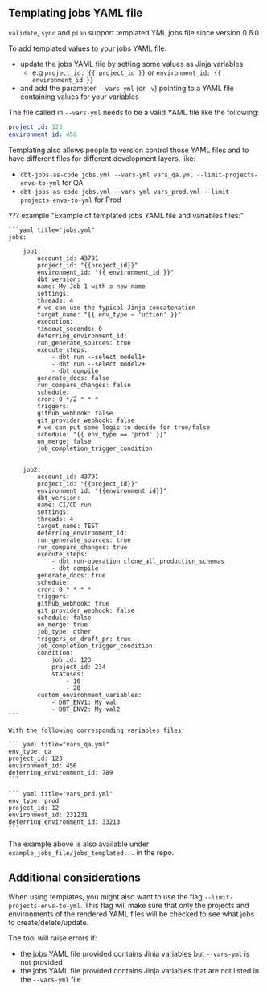 ## Templating jobs YAML file

`validate`, `sync` and `plan` support templated YML jobs file since version 0.6.0

To add templated values to your jobs YAML file:

- update the jobs YAML file by setting some values as Jinja variables
    - e.g `project_id: {{ project_id }}` or `environment_id: {{ environment_id }}`
- and add the parameter `--vars-yml` (or `-v`) pointing to a YAML file containing values for your variables

The file called in `--vars-yml` needs to be a valid YAML file like the following:

```yaml
project_id: 123
environment_id: 456
```

Templating also allows people to version control those YAML files and to have different files for different development layers, like:

- `dbt-jobs-as-code jobs.yml --vars-yml vars_qa.yml --limit-projects-envs-to-yml` for QA
- `dbt-jobs-as-code jobs.yml --vars-yml vars_prod.yml --limit-projects-envs-to-yml` for Prod

??? example "Example of templated jobs YAML file and variables files:"

    ```yaml title="jobs.yml"
    jobs:

        job1:
            account_id: 43791
            project_id: "{{project_id}}"
            environment_id: "{{ environment_id }}"
            dbt_version:
            name: My Job 1 with a new name
            settings:
            threads: 4
            # we can use the typical Jinja concatenation
            target_name: "{{ env_type ~ 'uction' }}"
            execution:
            timeout_seconds: 0
            deferring_environment_id:
            run_generate_sources: true
            execute_steps:
                - dbt run --select model1+
                - dbt run --select model2+
                - dbt compile
            generate_docs: false
            run_compare_changes: false
            schedule:
            cron: 0 */2 * * *
            triggers:
            github_webhook: false
            git_provider_webhook: false
            # we can put some logic to decide for true/false
            schedule: "{{ env_type == 'prod' }}"
            on_merge: false
            job_completion_trigger_condition:
            

        job2:
            account_id: 43791
            project_id: "{{project_id}}"
            environment_id: "{{environment_id}}"
            dbt_version:
            name: CI/CD run
            settings:
            threads: 4
            target_name: TEST
            deferring_environment_id:
            run_generate_sources: true
            run_compare_changes: true
            execute_steps:
                - dbt run-operation clone_all_production_schemas
                - dbt compile
            generate_docs: true
            schedule:
            cron: 0 * * * *
            triggers:
            github_webhook: true
            git_provider_webhook: false
            schedule: false
            on_merge: true
            job_type: other
            triggers_on_draft_pr: true
            job_completion_trigger_condition:
            condition:
                job_id: 123
                project_id: 234
                statuses:
                    - 10
                    - 20
            custom_environment_variables:
                - DBT_ENV1: My val
                - DBT_ENV2: My val2
    ```

    With the following corresponding variables files:

    ``` yaml title="vars_qa.yml"
    env_type: qa
    project_id: 123
    environment_id: 456
    deferring_environment_id: 789
    ```
    
    ``` yaml title="vars_prd.yml"
    env_type: prod
    project_id: 12
    environment_id: 231231
    deferring_environment_id: 33213
    ```


The example above is also available under `example_jobs_file/jobs_templated...` in the repo.

## Additional considerations

When using templates, you might also want to use the flag `--limit-projects-envs-to-yml`. This flag will make sure that only the projects and environments of the rendered YAML files will be checked to see what jobs to create/delete/update.


The tool will raise errors if:

- the jobs YAML file provided contains Jinja variables but `--vars-yml` is not provided
- the jobs YAML file provided contains Jinja variables that are not listed in the `--vars-yml` file